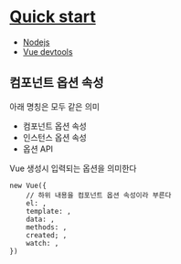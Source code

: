 
# [Quick start](https://ko.vuejs.org/guide/quick-start.html)

- [Nodejs](./nodejs.md)
- [Vue devtools](./vue-dev.md)

## 컴포넌트 옵션 속성

아래 명칭은 모두 같은 의미
- 컴포넌트 옵션 속성
- 인스턴스 옵션 속성
- 옵션 API

Vue 생성시 입력되는 옵션을 의미한다

```vue
new Vue({
    // 하위 내용을 컴포넌트 옵션 속성이라 부른다 
    el: ,
    template: ,
    data: ,
    methods: ,
    created; ,
    watch: ,
})
```
